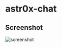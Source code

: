 # astr0x-chat

## Screenshot
![screenshot](htt****ps://github.com/AstR0x/astr0x.github.io/blob/master/screenshots/astr0x-chat.png)